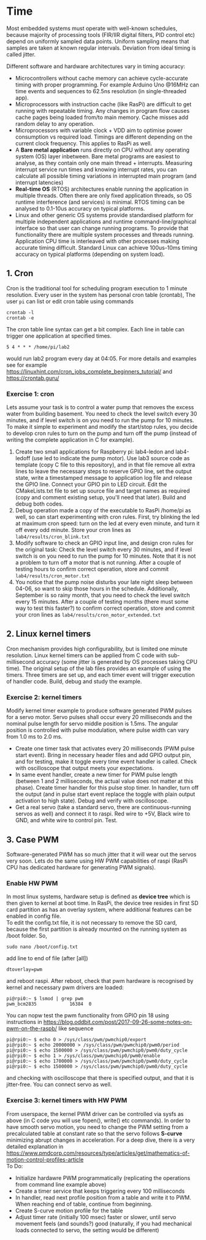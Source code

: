 # Time

Most embedded systems must operate with well-known schedules, because majority of processing tools (FIR/IIR digital filters, PID control etc) depend on uniformly sampled data points. Uniform sampling means that samples are taken at known regular intervals. Deviation from ideal timing is called jitter.

Different software and hardware architectures vary in timing accuracy:  
- Microcontrollers without cache memory can achieve cycle-accurate timing with proper programming. For example Arduino Uno @16MHz can time events and sequences to 62.5ns resolution (in single-threaded app).
- Microprocessors with instruction cache (like RasPi) are difficult to get running with repeatable timing. Any changes in program flow causes cache pages being loaded from/to main memory. Cache misses add random delay to any operation.
- Microprocessors with variable clock + VDD aim to optimise power consumption vs required load. Timings are different depending on the current clock frequency. This applies to RasPi as well.
- A **Bare metal application** runs directly on CPU without any operating system (OS) layer inbetween. Bare metal programs are easiest to analyse, as they contain only one main thread + interrupts. Measuring interrupt service run times and knowing interrupt rates, you can calculate all possible timing variations in interrupted main program (and interrupt latencies)
- **Real-time OS** (RTOS) architectures enable running the application in multiple threads. Often there are only fixed application threads, so OS runtime interference (and services) is minimal. RTOS timing can be analysed to 0.1-10us accuracy on typical platforms.
- Linux and other generic OS systems provide standardised platform for multiple independent applications and runtime command-line/graphical interface so that user can change running programs. To provide that functionality there are multiple system processes and threads running. Application CPU time is interleaved with other processes making accurate timing difficult. Standard Linux can achieve 100us-10ms timing accuracy on typical platforms (depending on system load).

## 1. Cron

Cron is the traditional tool for scheduling program execution to 1 minute resolution. Every user in the system has personal cron table (crontab), The user `pi` can list or edit cron table using commands
```
crontab -l
crontab -e
```
The cron table line syntax can get a bit complex. Each line in table can trigger one application at specified times.
```
5 4 * * * /home/pi/lab2
```
would run lab2 program every day at 04:05. For more details and examples see for example https://linuxhint.com/cron_jobs_complete_beginners_tutorial/ and https://crontab.guru/

### Exercise 1: cron

Lets assume your task is to control a water pump that removes the excess water from building basement. You need to check the level switch every 30 minutes, and if level switch is on you need to run the pump for 10 minutes. To make it simple to experiment and modify the start/stop rules, you decide to develop cron rules to turn on the pump and turn off the pump (instead of writing the complete application in C for example).

1. Create two small applications for Raspberry pi: lab4-ledon and lab4-ledoff (use led to indicate the pump motor). Use lab3 source code as template (copy C file to this repository), and in that file remove all extra lines to leave the necessary steps to reserve GPIO line, set the output state, write a timestamped message to application log file and release the GPIO line. Connect your GPIO pin to LED circuit. Edit the CMakeLists.txt file to set up source file and target names as required (copy and comment existing setup, you'll need that later). Build and debug both codes. 
2. Debug operation made a copy of the executable to RasPi /home/pi as well, so can start experimenting with cron rules. First, try blinking the led at maximum cron speed: turn on the led at every even minute, and turn it off every odd minute. Store your cron lines as `lab4/results/cron_blink.txt`
3. Modify software to check an GPIO input line, and design cron rules for the original task: Check the level switch every 30 minutes, and if level switch is on you need to run the pump for 10 minutes. Note that it is not a problem to turn off a motor that is not running. After a couple of testing hours to confirm correct operation, store and commit `lab4/results/cron_motor.txt` 
4. You notice that the pump noise disturbs your late night sleep between 04-06, so want to skip those hours in the schedule. Additionally, September is so rainy month, that you need to check the level switch every 15 minutes. After a couple of testing months (there must some way to test this faster?) to confirm correct operation, store and commit your cron lines as `lab4/results/cron_motor_extended.txt` 

## 2. Linux kernel timers

Cron mechanism provides high configurability, but is limited one minute resolution. Linux kernel timers can be applied from C code with sub-millisecond accuracy (some jitter is generated by OS processes taking CPU time). The original setup of the lab files provides an example of using the timers. Three timers are set up, and each timer event will trigger execution of handler code. Build, debug and study the example.

### Exercise 2: kernel timers

Modify kernel timer example to produce software generated PWM pulses for a servo motor. Servo pulses shall occur every 20 milliseconds and the nominal pulse length for servo middle position is 1.5ms. The angular position is controlled with pulse modulation, where pulse width can vary from 1.0 ms to 2.0 ms.  
- Create one timer task that activates every 20 milliseconds (PWM pulse start event). Bring in necessary header files and add GPIO output pin, and for testing, make it toggle every time event handler is called. Check with oscilloscope that output meets your expectations.
- In same event handler, create a new timer for PWM pulse length (between 1 and 2 milliseconds, the actual value does not matter at this phase). Create timer handler for this pulse stop timer. In handler, turn off the output (and in pulse start event replace the toggle with plain output activation to high state). Debug and verify with oscilloscope.
- Get a real servo (take a standard servo, there are continuous-running servos as well) and connect it to raspi. Red wire to +5V, Black wire to GND, and white wire to control pin. Test.

## 3. Case PWM

Software-generated PWM has so much jitter that it will wear out the servos very soon. Lets do the same using HW PWM capabilities of raspi (RasPi CPU has dedicated hardware for generating PWM signals).

### Enable HW PWM

In most linux systems, hardware setup is defined as **device tree** which is then given to kernel at boot time. In RasPi, the device tree resides in first SD card partition as has an overlay system, where additional features can be enabled in config file.  
To edit the config.txt file, it is not necessary to remove the SD card, because the first partition is already mounted on the running system as /boot folder. So,
```
sudo nano /boot/config.txt
```
add line to end of file (after [all])
```
dtoverlay=pwm
```
and reboot raspi. After reboot, check that pwm hardware is recognised by kernel and necessary pwm drivers are loaded:
```
pi@rpi0:~ $ lsmod | grep pwm
pwm_bcm2835            16384  0
```
You can nopw test the pwm functionality from GPIO pin 18 using instructions in  https://blog.oddbit.com/post/2017-09-26-some-notes-on-pwm-on-the-raspb/ like sequence
```
pi@rpi0:~ $ echo 0 > /sys/class/pwm/pwmchip0/export 
pi@rpi0:~ $ echo 20000000 > /sys/class/pwm/pwmchip0/pwm0/period 
pi@rpi0:~ $ echo 1500000 > /sys/class/pwm/pwmchip0/pwm0/duty_cycle 
pi@rpi0:~ $ echo 1 > /sys/class/pwm/pwmchip0/pwm0/enable 
pi@rpi0:~ $ echo 1700000 > /sys/class/pwm/pwmchip0/pwm0/duty_cycle 
pi@rpi0:~ $ echo 1500000 > /sys/class/pwm/pwmchip0/pwm0/duty_cycle 
```
and checking with oscilloscope that there is specified output, and that it is jitter-free. You can connect servo as well.

### Exercise 3: kernel timers with HW PWM

From userspace, the kernel PWM driver can be controlled via sysfs as above (in C code you will use fopen(), write() etc commands). In order to have smooth servo motion, you need to change the PWM setting from a precalculated table at constant rate so that the servo follows **S-curve** minimizing abrupt changes in acceleration.  For a deep dive, there is a very detailed explanation in https://www.pmdcorp.com/resources/type/articles/get/mathematics-of-motion-control-profiles-article  
To Do:
- Initialize hardawre PWM programmatically (replicating the operations from command line example above)
- Create a timer service that keeps triggering every 100 milliseconds
- In handler, read next profile position from a table and write it to PWM. When reaching end of table, continue from beginning.
- Create S-curve motion profile for the table
- Adjust timer rate (initially 100 msec) faster or slower, until servo movement feels (and sounds?) good (naturally, if you had mechanical loads connected to servo, the setting would be different)




